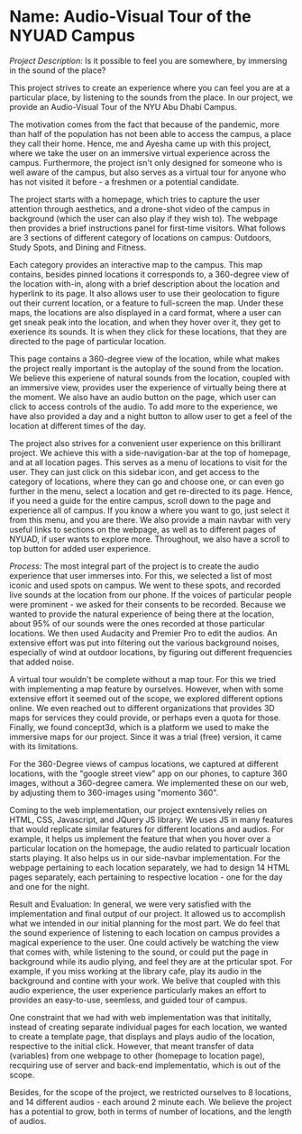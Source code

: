# Name: Audio-Visual Tour of the NYUAD Campus

*Project Description:*
Is it possible to feel you are somewhere, by immersing in the sound of the place?

This project strives to create an experience where you can feel you are at a particular place, by listening to the sounds from the place. In our project, we provide an Audio-Visual Tour of the NYU Abu Dhabi Campus.

The motivation comes from the fact that because of the pandemic, more than half of the population has not been able to access the campus, a place they call their home. Hence, me and Ayesha came up with this project, where we take the user on an immersive virtual experience across the campus. Furthermore, the project isn't only designed for someone who is well aware of the campus, but also serves as a virtual tour for anyone who has not visited it before - a freshmen or a potential candidate.

The project starts with a homepage, which tries to capture the user attention through aesthetics, and a drone-shot video of the campus in background (which the user can also play if they wish to). The webpage then provides a brief instructions panel for first-time visitors. What follows are 3 sections of different category of locations on campus: Outdoors, Study Spots, and Dining and Fitness.

Each category provides an interactive map to the campus. This map contains, besides pinned locations it corresponds to, a 360-degree view of the location with-in, along with a brief description about the location and hyperlink to its page. It also allows user to use their geolocation to figure out their current location, or a feature to full-screen the map. Under these maps, the locations are also displayed in a card format, where a user can get sneak peak into the location, and when they hover over it, they get to exerience its sounds. It is when they click for these locations, that they are directed to the page of particular location.

This page contains a 360-degree view of the location, while what makes the project really important is the autoplay of the sound from the location. We believe this experiene of natural sounds from the location, coupled with an immersive view, provides user the experience of virtually being there at the moment. We also have an audio button on the page, which user can click to access controls of the audio. To add more to the experience, we have also provided a day and a night button to allow user to get a feel of the location at different times of the day.

The project also strives for a convenient user experience on this brillirant project. We achieve this with a side-navigation-bar at the top of homepage, and at all location pages. This serves as a menu of locations to visit for the user. They can just click on this sidebar icon, and get access to the category of locations, where they can go and choose one, or can even go further in the menu, select a location and get re-directed to its page. Hence, if you need a guide for the entire campus, scroll down to the page and experience all of campus. If you know a where you want to go, just select it from this menu, and you are there. We also provide a main navbar with very useful links to sections on the webpage, as well as to different pages of NYUAD, if user wants to explore more. Throughout, we also have a scroll to top button for added user experience.

*Process:*
The most integral part of the project is to create the audio experience that user immerses into. For this, we selected a list of most iconic and used spots on campus. We went to these spots, and recorded live sounds at the location from our phone. If the voices of particular people were prominent - we asked for their consents to be recorded. Because we wanted to provide the natural experience of being there at the location, about 95% of our sounds were the ones recorded at those particular locations. We then used Audacity and Premier Pro to edit the audios. An extensive effort was put into filtering out the various background noises, especially of wind at outdoor locations, by figuring out different frequencies that added noise.

A virtual tour wouldn't be complete without a map tour. For this we tried with implementing a map feature by ourselves. However, when with some extensive effort it seemed out of the scope, we explored different options online. We even reached out to different organizations that provides 3D maps for services they could provide, or perhaps even a quota for those. Finally, we found concept3d, which is a platform we used to make the immersive maps for our project. Since it was a trial (free) version, it came with its limitations.

For the 360-Degree views of campus locations, we captured at different locations, with the "google street view" app on our phones, to capture 360 images, without a 360-degree camera. We implemented these on our web, by adjusting them to 360-images using "momento 360".

Coming to the web implementation, our project exntensively relies on HTML, CSS, Javascript, and JQuery JS library. We uses JS in many features that would replicate similar features for different locations and audios. For example, it helps us implement the feature that when you hover over a particular location on the homepage, the audio related to particualr location starts playing. It also helps us in our side-navbar implementation. For the webpage pertaining to each location separately, we had to design 14 HTML pages separately, each pertaining to respective location - one for the day and one for the night.

Result and Evaluation:
In general, we were very satisfied with the implementation and final output of our project. It allowed us to accomplish what we intended in our initial planning for the most part. We do feel that the sound experience of listening to each location on campus provides a magical experience to the user. One could actively be watching the view that comes with, while listening to the sound, or could put the page in background while its audio plying, and feel they are at the prticular spot. For example, if you miss working at the library cafe, play its audio in the background and contine with your work. We belive that coupled with this audio experience, the user experience particularly makes an effort to provides an easy-to-use, seemless, and guided tour of campus.

One constraint that we had with web implementation was that inititally, instead of creating separate individual pages for each location, we wanted to create a template page, that displays and plays audio of the location, respective to the initial click. However, that meant transfer of data (variables) from one webpage to other (homepage to location page), recquiring use of server and back-end implementatio, which is out of the scope.

Besides, for the scope of the project, we restricted ourselves to 8 locations, and 14 different audios - each around 2 minute each. We believe the project has a potential to grow, both in terms of number of locations, and the length of audios.
